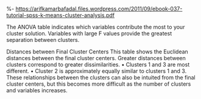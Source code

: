 %- https://arifkamarbafadal.files.wordpress.com/2011/09/ebook-037-tutorial-spss-k-means-cluster-analysis.pdf


The ANOVA table indicates which variables contribute the most to your cluster solution.
Variables with large F values provide the greatest separation between clusters. 





Distances between Final Cluster Centers
This table shows the Euclidean distances between the final cluster centers. Greater
distances between clusters correspond to greater dissimilarities.
• Clusters 1 and 3 are most different.
• Cluster 2 is approximately equally similar to clusters 1 and 3.
These relationships between the clusters can also be intuited from the final cluster
centers, but this becomes more difficult as the number of clusters and variables
increases. 
